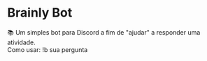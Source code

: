 # Brainly Bot
📚 Um simples bot para Discord a fim de "ajudar" a responder uma atividade. </br>
Como usar: !b sua pergunta
